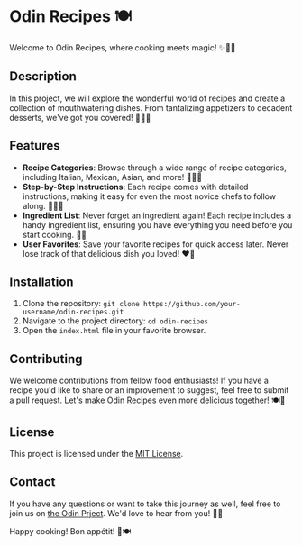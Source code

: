 # Odin Recipes 🍽️

Welcome to Odin Recipes, where cooking meets magic! ✨👨‍🍳

## Description

In this project, we will explore the wonderful world of recipes and create a collection of mouthwatering dishes. From tantalizing appetizers to decadent desserts, we've got you covered! 🍕🥗🍩

## Features

- **Recipe Categories**: Browse through a wide range of recipe categories, including Italian, Mexican, Asian, and more! 🌮🍝🍣
- **Step-by-Step Instructions**: Each recipe comes with detailed instructions, making it easy for even the most novice chefs to follow along. 📝👩‍🍳
- **Ingredient List**: Never forget an ingredient again! Each recipe includes a handy ingredient list, ensuring you have everything you need before you start cooking. 🛒🥕
- **User Favorites**: Save your favorite recipes for quick access later. Never lose track of that delicious dish you loved! ❤️📌

## Installation

1. Clone the repository: `git clone https://github.com/your-username/odin-recipes.git`
2. Navigate to the project directory: `cd odin-recipes`
3. Open the `index.html` file in your favorite browser.

## Contributing

We welcome contributions from fellow food enthusiasts! If you have a recipe you'd like to share or an improvement to suggest, feel free to submit a pull request. Let's make Odin Recipes even more delicious together! 🍽️🤝

## License

This project is licensed under the [MIT License](LICENSE).

## Contact

If you have any questions or want to take this journey as well, feel free to join us on [the Odin Prject](www.theodinproject.com). We'd love to hear from you! 💌🍗

Happy cooking! Bon appétit! 🥳🍽️
